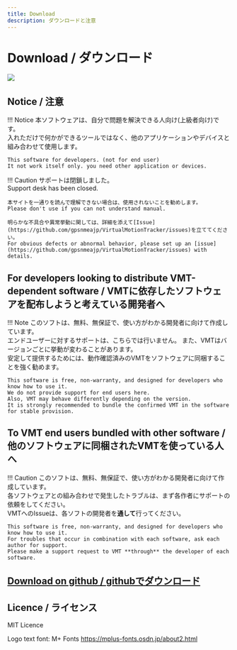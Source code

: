 ```yaml
---
title: Download
description: ダウンロードと注意
---
```


# Download / ダウンロード

![](/VirtualMotionTrackerDocument/image/VMTlogo.png)

## Notice / 注意 

!!! Notice
    本ソフトウェアは、自分で問題を解決できる人向け(上級者向け)です。  
    入れただけで何かができるツールではなく、他のアプリケーションやデバイスと組み合わせて使用します。 
     
    This software for developers. (not for end user)  
    It not work itself only. you need other application or devices.
    
!!! Caution
    サポートは閉鎖しました。  
    Support desk has been closed.  
    
    本サイトを一通りを読んで理解できない場合は、使用されないことを勧めします。  
    Please don't use if you can not understand manual.  

    明らかな不具合や異常挙動に関しては、詳細を添えて[Issue](https://github.com/gpsnmeajp/VirtualMotionTracker/issues)を立ててください。  
    For obvious defects or abnormal behavior, please set up an [issue](https://github.com/gpsnmeajp/VirtualMotionTracker/issues) with details.   

## For developers looking to distribute VMT-dependent software  / VMTに依存したソフトウェアを配布しようと考えている開発者へ
!!! Note
    このソフトは、無料、無保証で、使い方がわかる開発者に向けて作成しています。  
    エンドユーザーに対するサポートは、こちらでは行いません。
    また、VMTはバージョンごとに挙動が変わることがあります。  
    安定して提供するためには、動作確認済みのVMTをソフトウェアに同梱することを強く勧めます。  

    This software is free, non-warranty, and designed for developers who know how to use it.  
    We do not provide support for end users here. 
    Also, VMT may behave differently depending on the version.  
    It is strongly recommended to bundle the confirmed VMT in the software for stable provision.   

## To VMT end users bundled with other software / 他のソフトウェアに同梱されたVMTを使っている人へ
!!! Caution
    このソフトは、無料、無保証で、使い方がわかる開発者に向けて作成しています。  
    各ソフトウェアとの組み合わせで発生したトラブルは、まず各作者にサポートの依頼をしてください。  
    VMTへのIssueは、各ソフトの開発者を**通して**行ってください。  
   
    This software is free, non-warranty, and designed for developers who know how to use it.  
    For troubles that occur in combination with each software, ask each author for support.  
    Please make a support request to VMT **through** the developer of each software. 


## [Download on github / githubでダウンロード](https://github.com/gpsnmeajp/VirtualMotionTracker/releases)

## Licence / ライセンス
MIT Licence

Logo text font: M+ Fonts https://mplus-fonts.osdn.jp/about2.html